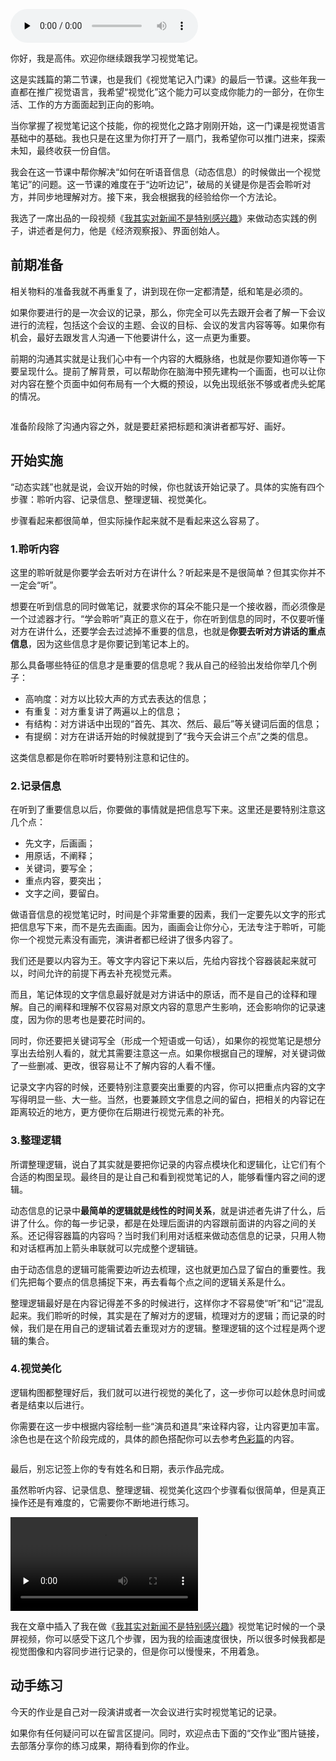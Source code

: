<audio id="audio" title="13 | 动态实践：如何做语音信息的视觉笔记？" controls="" preload="none"><source id="mp3" src="https://static001.geekbang.org/resource/audio/a2/eb/a2d4d9a6449fde4fa0f10e0035c7c8eb.mp3"></audio>

你好，我是高伟。欢迎你继续跟我学习视觉笔记。

这是实践篇的第二节课，也是我们《视觉笔记入门课》的最后一节课。这些年我一直都在推广视觉语言，我希望“视觉化”这个能力可以变成你能力的一部分，在你生活、工作的方方面面起到正向的影响。

当你掌握了视觉笔记这个技能，你的视觉化之路才刚刚开始，这一门课是视觉语言基础中的基础。我也只是在这里为你打开了一扇门，我希望你可以推门进来，探索未知，最终收获一份自信。

我会在这一节课中帮你解决“如何在听语音信息（动态信息）的时候做出一个视觉笔记”的问题。这一节课的难度在于“边听边记”，破局的关键是你是否会聆听对方，并同步地理解对方。接下来，我会根据我的经验给你一个方法论。

我选了一席出品的一段视频《[我其实对新闻不是特别感兴趣](https://www.yixi.tv/zhiya/19/40)》来做动态实践的例子，讲述者是何力，他是《经济观察报》、界面创始人。

## 前期准备

相关物料的准备我就不再重复了，讲到现在你一定都清楚，纸和笔是必须的。

如果你要进行的是一次会议的记录，那么，你完全可以先去跟开会者了解一下会议进行的流程，包括这个会议的主题、会议的目标、会议的发言内容等等。如果你有机会，最好去跟发言人沟通一下他要讲什么，这一点更为重要。

前期的沟通其实就是让我们心中有一个内容的大概脉络，也就是你要知道你等一下要呈现什么。提前了解背景，可以帮助你在脑海中预先建构一个画面，也可以让你对内容在整个页面中如何布局有一个大概的预设，以免出现纸张不够或者虎头蛇尾的情况。

<img src="https://static001.geekbang.org/resource/image/3b/22/3bbc99b395cab864b6524430b2bddc22.png" alt="">

准备阶段除了沟通内容之外，就是要赶紧把标题和演讲者都写好、画好。

## 开始实施

“动态实践”也就是说，会议开始的时候，你也就该开始记录了。具体的实施有四个步骤：聆听内容、记录信息、整理逻辑、视觉美化。

步骤看起来都很简单，但实际操作起来就不是看起来这么容易了。

### 1.聆听内容

这里的聆听就是你要学会去听对方在讲什么？听起来是不是很简单？但其实你并不一定会“听”。

想要在听到信息的同时做笔记，就要求你的耳朵不能只是一个接收器，而必须像是一个过滤器才行。“学会聆听”真正的意义在于，你在听到信息的同时，不仅要听懂对方在讲什么，还要学会去过滤掉不重要的信息，也就是**你要去听对方讲话的重点信息**，因为这些信息才是你要记到笔记本上的。

那么具备哪些特征的信息才是重要的信息呢？我从自己的经验出发给你举几个例子：

- 高响度：对方以比较大声的方式去表达的信息；
- 有重复：对方重复讲了两遍以上的信息；
- 有结构：对方讲话中出现的“首先、其次、然后、最后”等关键词后面的信息；
- 有提纲：对方在讲话开始的时候就提到了“我今天会讲三个点”之类的信息。

这类信息都是你在聆听时要特别注意和记住的。

### 2.记录信息

在听到了重要信息以后，你要做的事情就是把信息写下来。这里还是要特别注意这几个点：

- 先文字，后画画；
- 用原话，不阐释；
- 关键词，要写全；
- 重点内容，要突出；
- 文字之间，要留白。

做语音信息的视觉笔记时，时间是个非常重要的因素，我们一定要先以文字的形式把信息写下来，而不是先去画画。因为，画画会让你分心，无法专注于聆听，可能你一个视觉元素没有画完，演讲者都已经讲了很多内容了。

我们还是要以内容为王。等文字内容记下来以后，先给内容找个容器装起来就可以，时间允许的前提下再去补充视觉元素。

而且，笔记体现的文字信息最好就是对方讲话中的原话，而不是自己的诠释和理解。自己的阐释和理解不仅容易对原文内容的意思产生影响，还会影响你的记录速度，因为你的思考也是要花时间的。

同时，你还要把关键词写全（形成一个短语或一句话），如果你的视觉笔记是想分享出去给别人看的，就尤其需要注意这一点。如果你根据自己的理解，对关键词做了一些删减、更改，很容易让不了解内容的人看不懂。

记录文字内容的时候，还要特别注意要突出重要的内容，你可以把重点内容的文字写得明显一些、大一些。当然，也要兼顾文字信息之间的留白，把相关的内容记在距离较近的地方，更方便你在后期进行视觉元素的补充。

### 3.整理逻辑

所谓整理逻辑，说白了其实就是要把你记录的内容点模块化和逻辑化，让它们有个合适的构图呈现。最终目的是让自己和看到视觉笔记的人，能够看懂内容之间的逻辑。

动态信息的记录中**最简单的逻辑就是线性的时间关系**，就是讲述者先讲了什么，后讲了什么。你的每一步记录，都是在处理后面讲的内容跟前面讲的内容之间的关系。还记得容器篇的内容吗？当时我们利用对话框来做动态信息的记录，只用人物和对话框再加上箭头串联就可以完成整个逻辑链。

由于动态信息的逻辑可能需要边听边去梳理，这也就更加凸显了留白的重要性。我们先把每个要点的信息捕捉下来，再去看每个点之间的逻辑关系是什么。

整理逻辑最好是在内容记得差不多的时候进行，这样你才不容易使“听”和“记”混乱起来。我们聆听的时候，其实是在了解对方的逻辑，梳理对方的逻辑；而记录的时候，我们是在用自己的逻辑试着去重现对方的逻辑。整理逻辑的这个过程是两个逻辑的集合。

### 4.视觉美化

逻辑构图都整理好后，我们就可以进行视觉的美化了，这一步你可以趁休息时间或者是结束以后进行。

你需要在这一步中根据内容绘制一些“演员和道具”来诠释内容，让内容更加丰富。涂色也是在这个阶段完成的，具体的颜色搭配你可以去参考[色彩篇](https://time.geekbang.org/column/article/234249)的内容。

<img src="https://static001.geekbang.org/resource/image/91/e3/91e4f498a6e69804876faa172d1d43e3.jpg" alt="">

最后，别忘记签上你的专有姓名和日期，表示作品完成。

虽然聆听内容、记录信息、整理逻辑、视觉美化这四个步骤看似很简单，但是真正操作还是有难度的，它需要你不断地进行练习。

<video preload="none" controls=""><source src="https://media001.geekbang.org/customerTrans/7e27d07d27d407ebcc195a0e78395f55/214cc00a-1722c5569a1-0000-0000-01d-dbacd.mp4" type="video/mp4"><source src="https://media001.geekbang.org/03446200a9a945e7b5162d2581a85145/ced76bbc493d43429769696d592e64f2-5bb03933eba714bb0629c6fed4613389-sd.m3u8" type="application/x-mpegURL"></video>

我在文章中插入了我在做《[我其实对新闻不是特别感兴趣](https://www.yixi.tv/zhiya/19/40)》视觉笔记时候的一个录屏视频，你可以感受下这几个步骤，因为我的绘画速度很快，所以很多时候我都是视觉图像和内容同步进行记录的，但是你可以慢慢来，不用着急。

## 动手练习

今天的作业是自己对一段演讲或者一次会议进行实时视觉笔记的记录。

如果你有任何疑问可以在留言区提问。同时，欢迎点击下面的“交作业”图片链接，去部落分享你的练习成果，期待看到你的作业。
